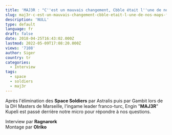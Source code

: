 ```yaml
---
title: 'MAJ3R : "C''est un mauvais changement, Cbble était l''une de nos maps fortes"'
slug: maj3r-c-est-un-mauvais-changement-cbble-etait-l-une-de-nos-maps-fortes
description: 'NULL'
type: default
language: fr
draft: false
date: 2018-04-25T16:43:02.000Z
lastmod: 2022-05-09T17:08:20.000Z
views: '7108'
author: Siger
country: tr
categories:
  - Interview
tags:
  - space
  - soldiers
  - maj3r
---
```

Après l'élimination des **Space Soldiers** par Astralis puis par Gambit lors de la DH Masters de Marseille, l'ingame leader franco-turc, Engin "**MAJ3R**" Kupeli est passé derrière notre micro pour répondre à nos questions.

  
Interview par **Ragnarork**  
Montage par **Olriko**
